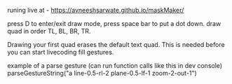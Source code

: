 runing live at - https://avneeshsarwate.github.io/maskMaker/

press D to enter/exit draw mode, press space bar to put a dot down. draw quad in order TL, BL, BR, TR.

Drawing your first quad erases the default text quad. This is needed before you can start livecoding fill gestures.

example of a parse gesture (can run function calls like this in dev console)
parseGestureString("a line-0.5-rl-2 plane-0.5-lf-1 zoom-2-out-1")
